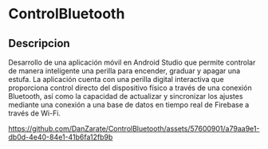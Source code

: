 # ControlBluetooth 
## Descripcion
Desarrollo de una aplicación móvil en Android Studio que permite controlar de manera inteligente una perilla para encender, graduar y apagar una estufa. La aplicación cuenta con una perilla digital interactiva que proporciona control directo del dispositivo físico a través de una conexión Bluetooth, así como la capacidad de actualizar y sincronizar los ajustes mediante una conexión a una base de datos en tiempo real de Firebase a través de Wi-Fi.



https://github.com/DanZarate/ControlBluetooth/assets/57600901/a79aa9e1-db0d-4e40-84e1-41b6fa12fb9b


